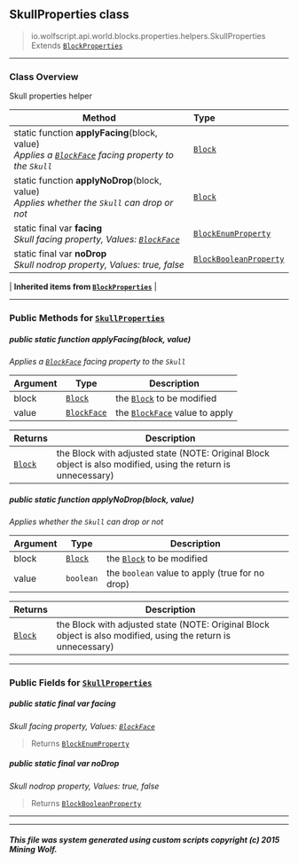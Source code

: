 ## SkullProperties __class__

>io.wolfscript.api.world.blocks.properties.helpers.SkullProperties
>Extends [`BlockProperties`](BlockProperties.md)

---

### Class Overview

Skull properties helper

Method | Type   
--- | :--- 
static function __applyFacing__(block, value) <br> _Applies a [`BlockFace`](../../BlockFace.md) facing property to the `Skull`_ | [`Block`](../../Block.md)
static function __applyNoDrop__(block, value) <br> _Applies whether the `Skull` can drop or not_ | [`Block`](../../Block.md)
static final var __facing__ <br> _Skull facing property, Values: [`BlockFace`](../../BlockFace.md)_ | [`BlockEnumProperty`](../BlockEnumProperty.md)
static final var __noDrop__ <br> _Skull nodrop property, Values: true, false_ | [`BlockBooleanProperty`](../BlockBooleanProperty.md)
 |
__Inherited items from [`BlockProperties`](BlockProperties.md)__ |





---


### Public Methods for [`SkullProperties`](SkullProperties.md)

##### <a id='applyfacing'></a>public static function __applyFacing__(block, value)

_Applies a [`BlockFace`](../../BlockFace.md) facing property to the `Skull`_

Argument | Type | Description  
--- | --- | --- 
block | [`Block`](../../Block.md) | the [`Block`](../../Block.md) to be modified
value | [`BlockFace`](../../BlockFace.md) | the [`BlockFace`](../../BlockFace.md) value to apply

Returns | Description
--- | --- 
[`Block`](../../Block.md) | the Block with adjusted state (NOTE: Original Block object is also modified, using the return is unnecessary)


##### <a id='applynodrop'></a>public static function __applyNoDrop__(block, value)

_Applies whether the `Skull` can drop or not_

Argument | Type | Description  
--- | --- | --- 
block | [`Block`](../../Block.md) | the [`Block`](../../Block.md) to be modified
value | `boolean` | the `boolean` value to apply (true for no drop)

Returns | Description
--- | --- 
[`Block`](../../Block.md) | the Block with adjusted state (NOTE: Original Block object is also modified, using the return is unnecessary)


---

### Public Fields for [`SkullProperties`](SkullProperties.md)

##### <a id='facing'></a>public static final var __facing__

_Skull facing property, Values: [`BlockFace`](../../BlockFace.md)_

>Returns
>  [`BlockEnumProperty`](../BlockEnumProperty.md)

##### <a id='nodrop'></a>public static final var __noDrop__

_Skull nodrop property, Values: true, false_

>Returns
>  [`BlockBooleanProperty`](../BlockBooleanProperty.md)

---


---


##### This file was system generated using custom scripts copyright (c) 2015 Mining Wolf.
	


